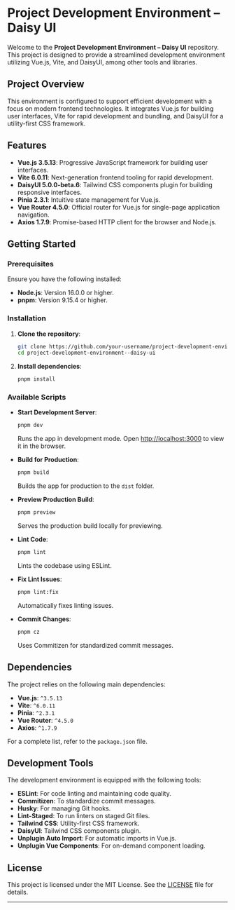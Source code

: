 # Project Development Environment – Daisy UI

Welcome to the **Project Development Environment – Daisy UI** repository. This project is designed to provide a streamlined development environment utilizing Vue.js, Vite, and DaisyUI, among other tools and libraries.

## Project Overview

This environment is configured to support efficient development with a focus on modern frontend technologies. It integrates Vue.js for building user interfaces, Vite for rapid development and bundling, and DaisyUI for a utility-first CSS framework.

## Features

- **Vue.js 3.5.13**: Progressive JavaScript framework for building user interfaces.
- **Vite 6.0.11**: Next-generation frontend tooling for rapid development.
- **DaisyUI 5.0.0-beta.6**: Tailwind CSS components plugin for building responsive interfaces.
- **Pinia 2.3.1**: Intuitive state management for Vue.js.
- **Vue Router 4.5.0**: Official router for Vue.js for single-page application navigation.
- **Axios 1.7.9**: Promise-based HTTP client for the browser and Node.js.

## Getting Started

### Prerequisites

Ensure you have the following installed:

- **Node.js**: Version 16.0.0 or higher.
- **pnpm**: Version 9.15.4 or higher.

### Installation

1. **Clone the repository**:

   ```bash
   git clone https://github.com/your-username/project-development-environment--daisy-ui.git
   cd project-development-environment--daisy-ui
   ```

2. **Install dependencies**:

   ```bash
   pnpm install
   ```

### Available Scripts

- **Start Development Server**:

  ```bash
  pnpm dev
  ```

  Runs the app in development mode. Open [http://localhost:3000](http://localhost:3000) to view it in the browser.

- **Build for Production**:

  ```bash
  pnpm build
  ```

  Builds the app for production to the `dist` folder.

- **Preview Production Build**:

  ```bash
  pnpm preview
  ```

  Serves the production build locally for previewing.

- **Lint Code**:

  ```bash
  pnpm lint
  ```

  Lints the codebase using ESLint.

- **Fix Lint Issues**:

  ```bash
  pnpm lint:fix
  ```

  Automatically fixes linting issues.

- **Commit Changes**:

  ```bash
  pnpm cz
  ```

  Uses Commitizen for standardized commit messages.

## Dependencies

The project relies on the following main dependencies:

- **Vue.js**: `^3.5.13`
- **Vite**: `^6.0.11`
- **Pinia**: `^2.3.1`
- **Vue Router**: `^4.5.0`
- **Axios**: `^1.7.9`

For a complete list, refer to the `package.json` file.

## Development Tools

The development environment is equipped with the following tools:

- **ESLint**: For code linting and maintaining code quality.
- **Commitizen**: To standardize commit messages.
- **Husky**: For managing Git hooks.
- **Lint-Staged**: To run linters on staged Git files.
- **Tailwind CSS**: Utility-first CSS framework.
- **DaisyUI**: Tailwind CSS components plugin.
- **Unplugin Auto Import**: For automatic imports in Vue.js.
- **Unplugin Vue Components**: For on-demand component loading.

## License

This project is licensed under the MIT License. See the [LICENSE](LICENSE) file for details.

---

